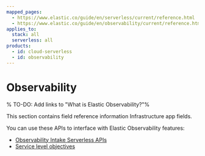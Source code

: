```yaml
---
mapped_pages:
  - https://www.elastic.co/guide/en/serverless/current/reference.html
  - https://www.elastic.co/guide/en/observability/current/reference.html
applies_to:
  stack: all
  serverless: all
products:
  - id: cloud-serverless
  - id: observability
---
```

# Observability

% TO-DO: Add links to "What is Elastic Observability?"%

This section contains field reference information Infrastructure app fields.

You can use these APIs to interface with Elastic Observability features:

* [Observability Intake Serverless APIs](https://www.elastic.co/docs/api/doc/observability-serverless)
* [Service level objectives](https://www.elastic.co/docs/api/doc/kibana/group/endpoint-slo)
